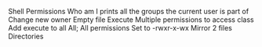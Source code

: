 Shell Permissions
Who am I
prints all the groups the current user is part of
Change new owner
Empty file
Execute
Multiple permissions to access class
Add execute to all
All; All permissions
Set to -rwxr-x-wx
Mirror 2 files
Directories
